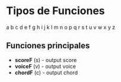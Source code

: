 # Tipos de Funciones

a b c d e f g h i j k l m n o p q r s t u v w x y z

## Funciones principales

- **scoreF** (s) - output score
- **voiceF** (v) - output voice
- **chordF** (c) - output chord

